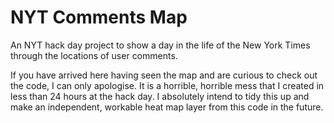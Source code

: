 NYT Comments Map
==============

An NYT hack day project to show a day in the life of the New York Times through the locations of user comments.

If you have arrived here having seen the map and are curious to check out the code, I can only 
apologise. It is a horrible, horrible mess that I created in less than 24 hours at the hack day. I absolutely 
intend to tidy this up and make an independent, workable heat map layer from this code in the future.
